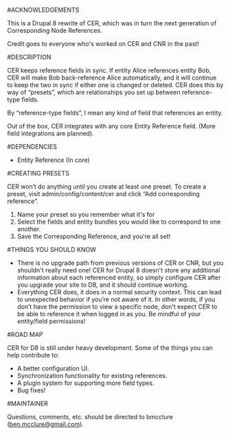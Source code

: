 #ACKNOWLEDGEMENTS

This is a Drupal 8 rewrite of CER, which was in turn the next
generation of Corresponding Node References.

Credit goes to everyone who's worked on CER and CNR in the
past!

#DESCRIPTION

CER keeps reference fields in sync. If entity Alice references entity 
Bob, CER will make Bob back-reference Alice automatically, and it will 
continue to keep the two in sync if either one is changed or deleted. 
CER does this by way of “presets”, which are relationships you set up 
between reference-type fields.

By “reference-type fields”, I mean any kind of field that references 
an entity.

Out of the box, CER integrates with any core Entity Reference field. 
(More field integrations are planned).

#DEPENDENCIES

- Entity Reference (In core)

#CREATING PRESETS

CER won’t do anything until you create at least one preset. To create a 
preset, visit admin/config/content/cer and click “Add corresponding reference”.

1. Name your preset so you remember what it's for
2. Select the fields and entity bundles you would like to correspond to one another.
3. Save the Corresponding Reference, and you're all set!

#THINGS YOU SHOULD KNOW

* There is no upgrade path from previous versions of CER or CNR, but you shouldn't
really need one! CER for Drupal 8 doesn't store any additional information about each
referenced entity, so simply configure CER after you upgrade your site to D8, and it should
continue working.
* Everything CER does, it does in a normal security context. This can lead to unexpected 
behavior if you’re not aware of it. In other words, if you don’t have the permission to 
view a specific node, don’t expect CER to be able to reference it when logged in as you. Be 
mindful of your entity/field permissions!
  
#ROAD MAP

CER for D8 is still under heavy development. Some of the things you can help contribute to:
* A better configuration UI.
* Synchronization functionality for existing references.
* A plugin system for supporting more field types.
* Bug fixes!

#MAINTAINER

Questions, comments, etc. should be directed to bmcclure (ben.mcclure@gmail.com).
